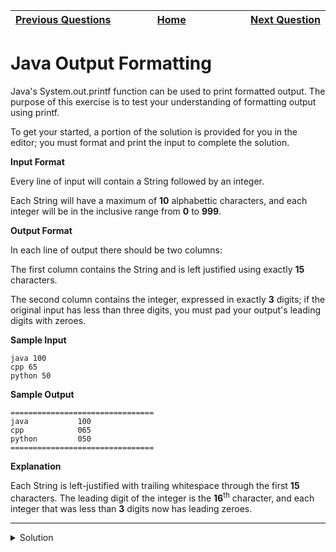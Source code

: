 | <img width=1000>[Previous Questions](https://github.com/Kevin-Lago/java-hackerrank-solutions/introduction/java_stdin_and_stdout_ii)</img> | <img width=1000>[Home](https://github.com/Kevin-Lago/java-hackerrank-solutions)</img> | <img width=1000>[Next Question](https://github.com/Kevin-Lago/java-hackerrank-solutions/tree/main/src/introduction/java_loops_i)</img> |
|:---|:---:|---:|

# Java Output Formatting

Java's System.out.printf function can be used to print formatted output. The purpose of this exercise is to test your understanding of formatting output using printf.

To get your started, a portion of the solution is provided for you in the editor; you must format and print the input to complete the solution.

__Input Format__

Every line of input will contain a String followed by an integer.

Each String will have a maximum of __10__ alphabettic characters, and each integer will be in the inclusive range from __0__ to __999__.

__Output Format__

In each line of output there should be two columns:

The first column contains the String and is left justified using exactly __15__ characters.

The second column contains the integer, expressed in exactly __3__ digits; if the original input has less than three digits, you must pad your output's leading digits with zeroes.

__Sample Input__

```
java 100
cpp 65
python 50
```

__Sample Output__

```
================================
java           100 
cpp            065 
python         050 
================================
```

__Explanation__

Each String is left-justified with trailing whitespace through the first __15__ characters. The leading digit of the integer is the __16__<sup>th</sup> character, and each integer that was less than __3__ digits now has leading zeroes.

---

<details><summary>Solution</summary>
    
```java
import java.util.Scanner;

public class Solution {

    public static void main(String[] args) {
        Scanner sc=new Scanner(System.in);
        System.out.println("================================");
        for(int i=0;i<3;i++){
            String s1 = sc.next();
            int x = sc.nextInt();

            System.out.printf("%-15s%03d%n", s1, x);
        }
        System.out.println("================================");
    }

}
```
</details>
